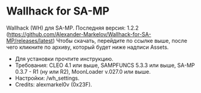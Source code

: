 # Wallhack for SA-MP
Wallhack (WH) для SA-MP. Последняя версия: 1.2.2 (https://github.com/Alexander-Markelov/Wallhack-for-SA-MP/releases/latest)
Чтобы скачать, перейдите по ссылке выше, после чего кликните по архиву, который будет ниже надписи Assets.

- Для установки прочтите инструкцию.
- Требования: CLEO 4.1 или выше, SAMPFUNCS 5.3.3 или выше, SA-MP 0.3.7 - R1 (ну или R2), MoonLoader v.027.0 или выше.
- Настройки: /wh_settings.
- Credits: alexmarkel0v (0x23F).
